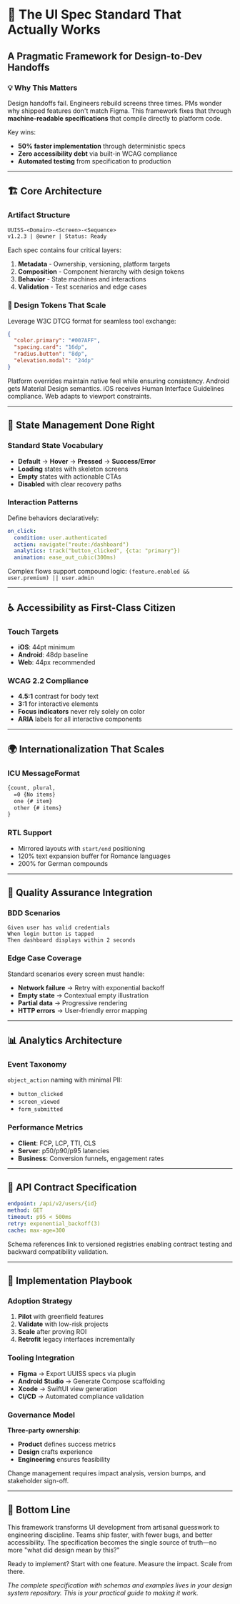 # 🚀 The UI Spec Standard That Actually Works

## A Pragmatic Framework for Design-to-Dev Handoffs

### 💡 Why This Matters

Design handoffs fail. Engineers rebuild screens three times. PMs wonder why shipped features don't match Figma. This framework fixes that through **machine-readable specifications** that compile directly to platform code.

Key wins:

- **50% faster implementation** through deterministic specs
- **Zero accessibility debt** via built-in WCAG compliance
- **Automated testing** from specification to production

---

## 🏗️ Core Architecture

### Artifact Structure

```txt
UUISS-<Domain>-<Screen>-<Sequence>
v1.2.3 | @owner | Status: Ready
```

Each spec contains four critical layers:

1. **Metadata** - Ownership, versioning, platform targets
2. **Composition** - Component hierarchy with design tokens
3. **Behavior** - State machines and interactions
4. **Validation** - Test scenarios and edge cases

### 🎨 Design Tokens That Scale

Leverage W3C DTCG format for seamless tool exchange:

```json
{
  "color.primary": "#007AFF",
  "spacing.card": "16dp",
  "radius.button": "8dp",
  "elevation.modal": "24dp"
}
```

Platform overrides maintain native feel while ensuring consistency. Android gets Material Design semantics. iOS receives Human Interface Guidelines compliance. Web adapts to viewport constraints.

---

## 🔄 State Management Done Right

### Standard State Vocabulary

- **Default** → **Hover** → **Pressed** → **Success/Error**
- **Loading** states with skeleton screens
- **Empty** states with actionable CTAs
- **Disabled** with clear recovery paths

### Interaction Patterns

Define behaviors declaratively:

```yaml
on_click:
  condition: user.authenticated
  action: navigate("route:/dashboard")
  analytics: track("button_clicked", {cta: "primary"})
  animation: ease_out_cubic(300ms)
```

Complex flows support compound logic: `(feature.enabled && user.premium) || user.admin`

---

## ♿ Accessibility as First-Class Citizen

### Touch Targets

- **iOS**: 44pt minimum
- **Android**: 48dp baseline
- **Web**: 44px recommended

### WCAG 2.2 Compliance

- **4.5:1** contrast for body text
- **3:1** for interactive elements
- **Focus indicators** never rely solely on color
- **ARIA** labels for all interactive components

---

## 🌍 Internationalization That Scales

### ICU MessageFormat

```txt
{count, plural,
  =0 {No items}
  one {# item}
  other {# items}
}
```

### RTL Support

- Mirrored layouts with `start/end` positioning
- 120% text expansion buffer for Romance languages
- 200% for German compounds

---

## 🧪 Quality Assurance Integration

### BDD Scenarios

```gherkin
Given user has valid credentials
When login button is tapped
Then dashboard displays within 2 seconds
```

### Edge Case Coverage

Standard scenarios every screen must handle:

- **Network failure** → Retry with exponential backoff
- **Empty state** → Contextual empty illustration
- **Partial data** → Progressive rendering
- **HTTP errors** → User-friendly error mapping

---

## 📊 Analytics Architecture

### Event Taxonomy

`object_action` naming with minimal PII:

- `button_clicked`
- `screen_viewed`
- `form_submitted`

### Performance Metrics

- **Client**: FCP, LCP, TTI, CLS
- **Server**: p50/p90/p95 latencies
- **Business**: Conversion funnels, engagement rates

---

## 🔧 API Contract Specification

```yaml
endpoint: /api/v2/users/{id}
method: GET
timeout: p95 < 500ms
retry: exponential_backoff(3)
cache: max-age=300
```

Schema references link to versioned registries enabling contract testing and backward compatibility validation.

---

## 🚀 Implementation Playbook

### Adoption Strategy

1. **Pilot** with greenfield features
2. **Validate** with low-risk projects
3. **Scale** after proving ROI
4. **Retrofit** legacy interfaces incrementally

### Tooling Integration

- **Figma** → Export UUISS specs via plugin
- **Android Studio** → Generate Compose scaffolding
- **Xcode** → SwiftUI view generation
- **CI/CD** → Automated compliance validation

### Governance Model

**Three-party ownership**:

- **Product** defines success metrics
- **Design** crafts experience
- **Engineering** ensures feasibility

Change management requires impact analysis, version bumps, and stakeholder sign-off.

---

## 🎯 Bottom Line

This framework transforms UI development from artisanal guesswork to engineering discipline. Teams ship faster, with fewer bugs, and better accessibility. The specification becomes the single source of truth—no more "what did design mean by this?"

Ready to implement? Start with one feature. Measure the impact. Scale from there.

*The complete specification with schemas and examples lives in your design system repository. This is your practical guide to making it work.*
